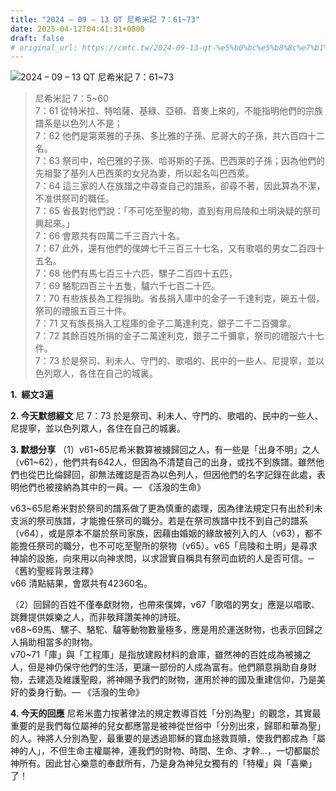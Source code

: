 ```yaml
---
title: "2024 – 09 – 13 QT 尼希米記 7：61~73"
date: 2025-04-12T04:41:31+0800
draft: false
# original_url: https://cmtc.tw/2024-09-13-qt-%e5%b0%bc%e5%b8%8c%e7%b1%b3%e8%a8%98-7%ef%bc%9a6173
---
```


![2024 – 09 – 13 QT 尼希米記 7：61\~73](/images/qt.jpg  "2024 – 09 – 13 QT 尼希米記 7：61\~73")

> 尼希米記 7：5\~60  
> 7：61 從特米拉、特哈薩、基綠、亞頓、音麥上來的，不能指明他們的宗族譜系是以色列人不是；  
> 7：62 他們是第萊雅的子孫、多比雅的子孫、尼哥大的子孫，共六百四十二名。  
> 7：63 祭司中，哈巴雅的子孫、哈哥斯的子孫、巴西萊的子孫；因為他們的先祖娶了基列人巴西萊的女兒為妻，所以起名叫巴西萊。  
> 7：64 這三家的人在族譜之中尋查自己的譜系，卻尋不著，因此算為不潔，不准供祭司的職任。  
> 7：65 省長對他們說：「不可吃至聖的物，直到有用烏陵和土明決疑的祭司興起來。」  
> 7：66 會眾共有四萬二千三百六十名。  
> 7：67 此外，還有他們的僕婢七千三百三十七名，又有歌唱的男女二百四十五名。  
> 7：68 他們有馬七百三十六匹，騾子二百四十五匹，  
> 7：69 駱駝四百三十五隻，驢六千七百二十匹。  
> 7：70 有些族長為工程捐助。省長捐入庫中的金子一千達利克，碗五十個，祭司的禮服五百三十件。  
> 7：71 又有族長捐入工程庫的金子二萬達利克，銀子二千二百彌拿。  
> 7：72 其餘百姓所捐的金子二萬達利克，銀子二千彌拿，祭司的禮服六十七件。  
> 7：73 於是祭司、利未人、守門的、歌唱的、民中的一些人、尼提寧，並以色列眾人，各住在自己的城裏。

**1.  經文3遍**

**2. 今天默想經文**
尼 7：73 於是祭司、利未人、守門的、歌唱的、民中的一些人、尼提寧，並以色列眾人，各住在自己的城裏。

**3. 默想分享**
（1）v61\~65尼希米數算被擄歸回之人，有一些是「出身不明」之人（v61\~62），他們共有642人，但因為不清楚自己的出身，或找不到族譜。雖然他們也從巴比倫歸回，卻無法確認是否為以色列人，但因他們的名字記錄在此處，表明他們也被接納為其中的一員。— 《活潑的生命》

v63\~65尼希米對於祭司的譜系做了更為慎重的處理，因為律法規定只有出於利未支派的祭司族譜，才能擔任祭司的職分。若是在祭司族譜中找不到自己的譜系（v64），或是原本不屬於祭司家族，因藉由婚姻的緣故被列入的人（v63），都不能擔任祭司的職分，也不可吃至聖所的祭物（v65）。v65「烏陵和土明」是尋求神諭的設施，向來用以向神求問，以求證實自稱具有祭司血統的人是否可信。─《舊約聖經背景注釋》  
v66 清點結果，會眾共有42360名。

（2）回歸的百姓不僅奉獻財物，也帶來僕婢，v67「歌唱的男女」應是以唱歌、跳舞提供娛樂之人，而非敬拜讚美神的詩班。  
v68\~69馬、騾子、駱駝、驢等動物數量極多，應是用於運送財物，也表示回歸之人捐助相當多的財物。  
v70\~71「庫」與「工程庫」是指放建殿材料的倉庫，雖然神的百姓成為被擄之人，但是神仍保守他們的生活，更讓一部份的人成為富有。他們願意捐助自身財物，去建造及維護聖殿，將神賜予我們的財物，運用於神的國及重建信仰，乃是美好的委身行動。— 《活潑的生命》

**4. 今天的回應**
尼希米盡力按著律法的規定教導百姓「分別為聖」的觀念，其實最重要的是我們每位屬神的兒女都應當是被神從世俗中「分別出來，歸耶和華為聖」的人。神將人分別為聖，最重要的是透過耶穌的寶血拯救買贖，使我們都成為「屬神的人」，不但生命主權屬神，連我們的財物、時間、生命、才幹…，一切都屬於神所有。因此甘心樂意的奉獻所有，乃是身為神兒女獨有的「特權」與「喜樂」了！
